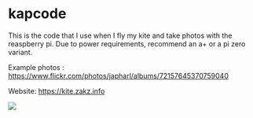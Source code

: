 # kapcode

This is the code that I use when I fly my kite and take photos with the reaspberry pi.  Due to power requirements, recommend an a+ or a pi zero variant.

Example photos : https://www.flickr.com/photos/japharl/albums/72157645370759040

Website: https://kite.zakz.info

<a href="https://codeclimate.com/github/japharl/kapcode"><img src="https://codeclimate.com/github/japharl/kapcode/badges/gpa.svg" /></a>
